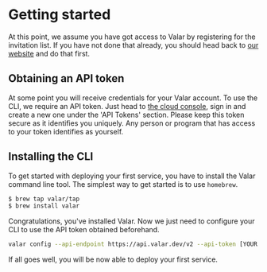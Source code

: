 # Getting started

At this point, we assume you have got access to Valar by registering for the invitation list.
If you have not done that already, you should head back to [our website](https://valar.dev) and do that first.

## Obtaining an API token

At some point you will receive credentials for your Valar account. To use the CLI, we require an API token.
Just head to [the cloud console](https://console.valar.dev), sign in and create a new one under the 'API Tokens' section.
Please keep this token secure as it
identifies you uniquely. Any person or program that has access to your token identifies as yourself.


## Installing the CLI

To get started with deploying your first service, you have to install the Valar command line tool. The simplest way to get started is to use `homebrew`.

```bash
$ brew tap valar/tap
$ brew install valar
```

Congratulations, you've installed Valar. Now we just need to configure your CLI to use the API token obtained beforehand.

```bash
valar config --api-endpoint https://api.valar.dev/v2 --api-token [YOUR API TOKEN HERE]
```

If all goes well, you will be now able to deploy your first service.